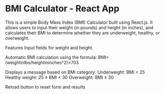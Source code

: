 #  BMI Calculator - React App

This is a simple Body Mass Index (BMI) Calculator built using React.js. It allows users to input their weight (in pounds) and height (in inches), and calculates their BMI to determine whether they are underweight, healthy, or overweight.

Features
 Input fields for weight and height.
 
 Automatic BMI calculation using the formula:
 BMI=(weightinlbs/heightininches^2)×703
 
 Displays a message based on BMI category:
 Underweight: BMI < 25
 Healthy weight: 25 ≤ BMI < 30
 Overweight: BMI ≥ 30

 Reload button to reset form and results
